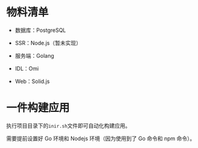# 物料清单

- 数据库：PostgreSQL

- SSR：Node.js（暂未实现）

- 服务端：Golang

- IDL：Omi

- Web：Solid.js

# 一件构建应用

执行项目目录下的`inir.sh`文件即可自动化构建应用。

需要提前设置好 Go 环境和 Nodejs 环境（因为使用到了 Go 命令和 npm 命令）。

